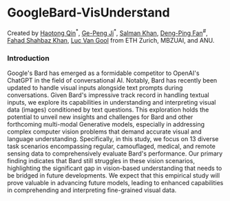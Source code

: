 # GoogleBard-VisUnderstand
Created by [Haotong Qin](https://htqin.github.io/)$^*$, [Ge-Peng Ji](https://gewelsji.github.io/)$^*$, [Salman Khan](https://salman-h-khan.github.io/), [Deng-Ping Fan](https://dengpingfan.github.io/)$^{\#}$, [Fahad Shahbaz Khan](https://sites.google.com/view/fahadkhans/home), [Luc Van Gool](https://ee.ethz.ch/the-department/faculty/professors/person-detail.OTAyMzM=.TGlzdC80MTEsMTA1ODA0MjU5.html) from ETH Zurich, MBZUAI, and ANU.

### Introduction

Google's Bard has emerged as a formidable competitor to OpenAI's ChatGPT in the field of conversational AI. Notably, Bard has recently been updated to handle visual inputs alongside text prompts during conversations. Given Bard's impressive track record in handling textual inputs, we explore its capabilities in understanding and interpreting visual data (images) conditioned by text questions. This exploration holds the potential to unveil new insights and challenges for Bard and other forthcoming multi-modal Generative models, especially in addressing complex computer vision problems that demand accurate  visual and language understanding. Specifically, in this study, we focus on 13 diverse task scenarios encompassing regular, camouflaged, medical, and remote sensing data to comprehensively evaluate Bard's performance. Our primary finding indicates that Bard still struggles in these vision scenarios, highlighting the significant gap in vision-based understanding that needs 
to be bridged in future developments. We expect that this empirical study will prove valuable in advancing future models, leading to enhanced capabilities in comprehending and interpreting fine-grained visual data. 
